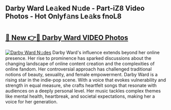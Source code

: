 ## Darby Ward Le𝚊ked N𝚞de - Part-iZ8 Video Photos - Hot Onlyf𝚊ns Le𝚊ks fnoL8

# <h2><a href="http://ac41639.deff.icu/?id=Darby+Ward">🔗 New 👉🔴 Darby Ward VIDEO Photos</a></h2>

[![Darby Ward N𝚞des](https://i.imgur.com/rIISA9y.gif)](http://ac41639.deff.icu/?id=Darby+Ward)
Darby Ward's influence extends beyond her online presence. Her rise to prominence has sparked discussions about the changing landscape of online content creation and the complexities of online fandom. Her controversial approach has challenged traditional notions of beauty, sexuality, and female empowerment. Darby Ward is a rising star in the indie-pop scene. With a voice that evokes vulnerability and strength in equal measure, she crafts heartfelt songs that resonate with audiences on a deeply personal level. Her music tackles complex themes like mental health, heartbreak, and societal expectations, making her a voice for her generation.
